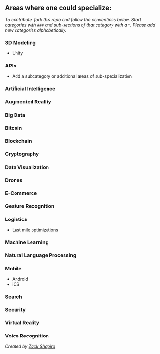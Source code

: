 ## Areas where one could specialize:

_To contribute, fork this repo and follow the conventions below. Start categories with `###` and sub-sections of that category with a `*`. Please add new categories alphabetically._

### 3D Modeling

* Unity

### APIs

* Add a subcategory or additional areas of sub-specialization

### Artificial Intelligence

### Augmented Reality

### Big Data

### Bitcoin

### Blockchain

### Cryptography

### Data Visualization

### Drones

### E-Commerce

### Gesture Recognition

### Logistics

* Last mile optimizations

### Machine Learning

### Natural Language Processing

### Mobile

* Android
* iOS

### Search

### Security

### Virtual Reality

### Voice Recognition

_Created by [Zack Shapiro](http://twitter.com/zackshapiro)_
